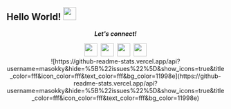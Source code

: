 ## Hello World! <img src="https://github.com/masokky/masokky/blob/master/assets/Hi.gif" width="30px"></h2>

<p align="center">
  <i><b>Let's connect!</b></i>

  <p align="center">
    <a href="https://www.linkedin.com/in/okky-alvianto-7a790b151/" target="_blank" alt="Linkedin"><img src="https://github.com/masokky/masokky/blob/master/assets/linkedin.png" height="30" width="30"></a>&nbsp;
    <a href="https://www.instagram.com/masokky_" target="_blank" alt="Instagram"><img src="https://github.com/masokky/masokky/blob/master/assets/instagram.png" height="30" width="30"></a>&nbsp;
     <a href="https://t.me/at_masokky" target="_blank" alt="Telegram"><img src="https://github.com/masokky/masokky/blob/master/assets/telegram.png" height="30" width="30"></a>&nbsp;
     <a href="https://masokky.com/" target="_blank" alt="Mas Okky"><img src="https://github.com/masokky/masokky/blob/master/assets/globe.png" height="30" width="30"></a><br>
    ![https://github-readme-stats.vercel.app/api?username=masokky&hide=%5B%22issues%22%5D&show_icons=true&title_color=fff&icon_color=fff&text_color=fff&bg_color=11998e](https://github-readme-stats.vercel.app/api?username=masokky&hide=%5B%22issues%22%5D&show_icons=true&title_color=fff&icon_color=fff&text_color=fff&bg_color=11998e)
  </p>
</p>
